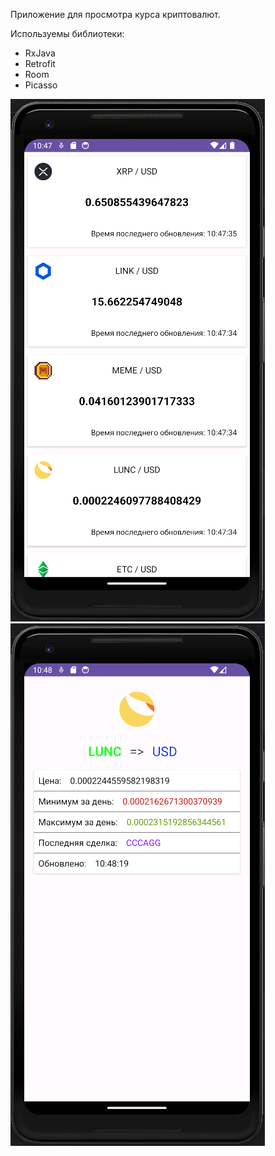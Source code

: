 Приложение для просмотра курса криптовалют. 

Используемы библиотеки:
- RxJava
- Retrofit
- Room
- Picasso

![Снимок экрана от 2023-12-07 10-48-10.png](files%2F%D0%A1%D0%BD%D0%B8%D0%BC%D0%BE%D0%BA%20%D1%8D%D0%BA%D1%80%D0%B0%D0%BD%D0%B0%20%D0%BE%D1%82%202023-12-07%2010-48-10.png)
![Снимок экрана от 2023-12-07 10-48-26.png](files%2F%D0%A1%D0%BD%D0%B8%D0%BC%D0%BE%D0%BA%20%D1%8D%D0%BA%D1%80%D0%B0%D0%BD%D0%B0%20%D0%BE%D1%82%202023-12-07%2010-48-26.png)